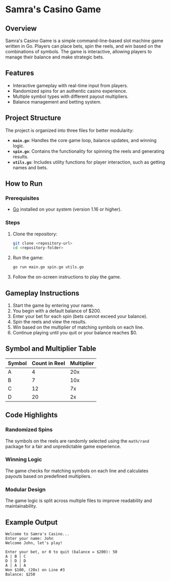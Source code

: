# Samra's Casino Game

## Overview
Samra's Casino Game is a simple command-line-based slot machine game written in Go. Players can place bets, spin the reels, and win based on the combinations of symbols. The game is interactive, allowing players to manage their balance and make strategic bets.

## Features
- Interactive gameplay with real-time input from players.
- Randomized spins for an authentic casino experience.
- Multiple symbol types with different payout multipliers.
- Balance management and betting system.

## Project Structure
The project is organized into three files for better modularity:

- **`main.go`**: Handles the core game loop, balance updates, and winning logic.
- **`spin.go`**: Contains the functionality for spinning the reels and generating results.
- **`utils.go`**: Includes utility functions for player interaction, such as getting names and bets.

## How to Run

### Prerequisites
- [Go](https://go.dev/) installed on your system (version 1.16 or higher).

### Steps
1. Clone the repository:
   ```bash
   git clone <repository-url>
   cd <repository-folder>
   ```

2. Run the game:
   ```bash
   go run main.go spin.go utils.go
   ```

3. Follow the on-screen instructions to play the game.

## Gameplay Instructions
1. Start the game by entering your name.
2. You begin with a default balance of $200.
3. Enter your bet for each spin (bets cannot exceed your balance).
4. Spin the reels and view the results.
5. Win based on the multiplier of matching symbols on each line.
6. Continue playing until you quit or your balance reaches $0.

## Symbol and Multiplier Table
| Symbol | Count in Reel | Multiplier |
|--------|---------------|------------|
| A      | 4             | 20x        |
| B      | 7             | 10x        |
| C      | 12            | 7x         |
| D      | 20            | 2x         |

## Code Highlights
### Randomized Spins
The symbols on the reels are randomly selected using the `math/rand` package for a fair and unpredictable game experience.

### Winning Logic
The game checks for matching symbols on each line and calculates payouts based on predefined multipliers.

### Modular Design
The game logic is split across multiple files to improve readability and maintainability.

## Example Output
```
Welcome to Samra's Casino...
Enter your name: John
Welcome John, let's play!

Enter your bet, or 0 to quit (balance = $200): 50
A | B | C
D | D | D
A | A | A
Won $100, (20x) on Line #3
Balance: $250
```

